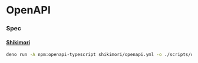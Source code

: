 # OpenAPI


### Spec
#### [Shikimori](shikimori/openapi.yml)

```sh
deno run -A npm:openapi-typescript shikimori/openapi.yml -o ./scripts/openapi.d.ts
```


